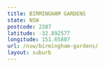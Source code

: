 ```yaml
---
title: BIRMINGHAM GARDENS
state: NSW
postcode: 2287
latitude: -32.892577
longitude: 151.65807
url: /nsw/birmingham-gardens/
layout: suburb
---
```

